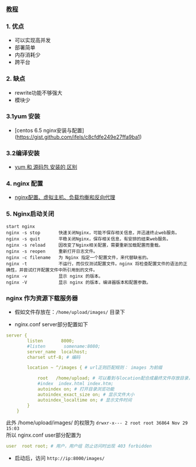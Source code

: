 ### [教程](https://linux.cn/article-4279-1.html)
### 1. 优点
* 可以实现高并发
* 部署简单
* 内存消耗少
* 跨平台

### 2. 缺点
* rewrite功能不够强大
* 模块少

### 3.1yum 安装
* [centos 6.5 nginx安装与配置]
(https://gist.github.com/ifels/c8cfdfe249e27ffa9ba1)


### 3.2编译安装
* [yum 和 源码包 安装的 区别](https://segmentfault.com/a/1190000007116797)

### 4. nginx 配置
* [nginx配置、虚拟主机、负载均衡和反向代理](https://www.zybuluo.com/phper/note/89391)
### 5. Nginx启动关闭
```shell
start nginx
nginx -s stop       快速关闭Nginx，可能不保存相关信息，并迅速终止web服务。
nginx -s quit       平稳关闭Nginx，保存相关信息，有安排的结束web服务。
nginx -s reload     因改变了Nginx相关配置，需要重新加载配置而重载。
nginx -s reopen     重新打开日志文件。
nginx -c filename   为 Nginx 指定一个配置文件，来代替缺省的。
nginx -t            不运行，而仅仅测试配置文件。nginx 将检查配置文件的语法的正确性，并尝试打开配置文件中所引用到的文件。
nginx -v            显示 nginx 的版本。
nginx -V            显示 nginx 的版本，编译器版本和配置参数。
```

### nginx 作为资源下载服务器

* 假如文件存放在：`/home/upload/images/` 目录下

* nginx.conf server部分配置如下

```yml
server {
        listen       8000;
        #listen       somename:8080;
        server_name  localhost;
        charset utf-8; # 编码

        location ~ ^/images { # url正则匹配规则： images 为前缀

            root   /home/upload; # 可以看到与location配合成最终文件存放目录， /home/upload/images/
            #index  index.html index.htm;
            autoindex on; # 打开目录浏览功能
            autoindex_exact_size on; # 显示文件大小
            autoindex_localtime on; # 显示文件时间
        }
    }

```
此外 /home/upload/images/ 的权限为 `drwxr-x--- 2 root root 36864 Nov 29 15:03`  
所以 nginx.conf user部分配置为
```yml
user  root root; # 用户，用户组 防止访问时出现 403 forbidden
```
* 启动后，访问 `http://ip:8000/images/`